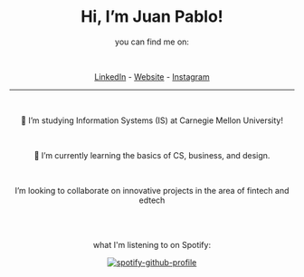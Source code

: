 <div align="center">

# Hi, I’m Juan Pablo!

you can find me on:
  
  <br>
  
[LinkedIn](https://linkedin.com/in/juanpablou) - [Website](https://juanpab.com/about) - [Instagram](https://instagram.com/juanpab_u)
  
<hr>
<br>
  

👀 I’m studying Information Systems (IS) at Carnegie Mellon University!
  
  <br>
  
🌱 I’m currently learning the basics of CS, business, and design.
  
  <br>
  
I’m looking to collaborate on innovative projects in the area of fintech and edtech

  <br>
  <br>
  
what I'm listening to on Spotify:

[![spotify-github-profile](https://spotify-github-profile.vercel.app/api/view?uid=jpurista&cover_image=true&theme=novatorem&bar_color=53b14f&bar_color_cover=false)](https://open.spotify.com/user/jpurista)
</div>
